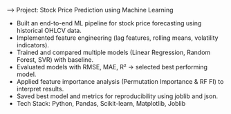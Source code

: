 --> Project: Stock Price Prediction using Machine Learning 

- Built an end-to-end ML pipeline for stock price forecasting using historical OHLCV data. 
- Implemented feature engineering (lag features, rolling means, volatility indicators). 
- Trained and compared multiple models (Linear Regression, Random Forest, SVR) with baseline. 
- Evaluated models with RMSE, MAE, R² → selected best performing model. 
- Applied feature importance analysis (Permutation Importance & RF FI) to interpret results. 
- Saved best model and metrics for reproducibility using joblib and json. 
- Tech Stack: Python, Pandas, Scikit-learn, Matplotlib, Joblib
